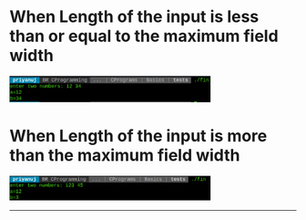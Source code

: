 # When Length of the input is less than or equal to the maximum field width

<img src="https://github.com/C0DER11101/CPrograms/blob/CProgramming/Basics/tests/FirstOutputFor_FormatInt.png" width="70%" height="30%">


# When Length of the input is more than the maximum field width

<img src="https://github.com/C0DER11101/CPrograms/blob/CProgramming/Basics/tests/SecondOutputFor_FormatInt.png" width="70%" height="30%">

---
